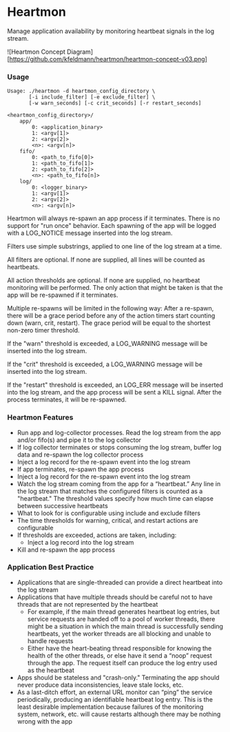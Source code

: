 Heartmon
========

Manage application availability by monitoring heartbeat signals
in the log stream.

![Heartmon Concept Diagram][https://github.com/kfeldmann/heartmon/heartmon-concept-v03.png]

### Usage

```
Usage: ./heartmon -d heartmon_config_directory \
       [-i include_filter] [-e exclude_filter] \
       [-w warn_seconds] [-c crit_seconds] [-r restart_seconds]

<heartmon_config_directory>/
	app/
		0: <application_binary>
		1: <argv[1]>
		2: <argv[2]>
		<n>: <argv[n]>
	fifo/
		0: <path_to_fifo[0]>
		1: <path_to_fifo[1]>
		2: <path_to_fifo[2]>
		<n>: <path_to_fifo[n]>
	log/
		0: <logger_binary>
		1: <argv[1]>
		2: <argv[2]>
		<n>: <argv[n]>
```
Heartmon will always re-spawn an app process if it terminates. There is
no support for "run once" behavior. Each spawning of the app will be
logged with a LOG_NOTICE message inserted into the log stream.

Filters use simple substrings, applied to one line of the log stream
at a time.

All filters are optional. If none are supplied, all lines will be counted
as heartbeats.

All action thresholds are optional. If none are supplied, no heartbeat
monitoring will be performed. The only action that might be taken is
that the app will be re-spawned if it terminates.

Multiple re-spawns will be limited in the following way: After a
re-spawn, there will be a grace period before any of the action timers
start counting down (warn, crit, restart). The grace period will be equal
to the shortest non-zero timer threshold.

If the "warn" threshold is exceeded, a LOG_WARNING message will be
inserted into the log stream.

If the "crit" threshold is exceeded, a LOG_WARNING message will be
inserted into the log stream.

If the "restart" threshold is exceeded, an LOG_ERR message will be
inserted into the log stream, and the app process will be sent a KILL
signal. After the process terminates, it will be re-spawned.

### Heartmon Features

- Run app and log-collector processes. Read the log stream from the app
  and/or fifo(s) and pipe it to the log collector
- If log collector terminates or stops consuming the log stream, buffer
  log data and re-spawn the log collector process
- Inject a log record for the re-spawn event into the log stream
- If app terminates, re-spawn the app process
- Inject a log record for the re-spawn event into the log stream
- Watch the log stream coming from the app for a “heartbeat.” Any line
  in the log stream that matches the configured filters is counted as a
  "heartbeat." The threshold values specify how much time can elapse
  between successive heartbeats
- What to look for is configurable using include and exclude filters
- The time thresholds for warning, critical, and restart actions are
  configurable
- If thresholds are exceeded, actions are taken, including:
  - Inject a log record into the log stream
- Kill and re-spawn the app process

### Application Best Practice

- Applications that are single-threaded can provide a direct heartbeat
  into the log stream
- Applications that have multiple threads should be careful not to have
  threads that are not represented by the heartbeat
   - For example, if the main thread generates heartbeat log entries, but
     service requests are handed off to a pool of worker threads, there
     might be a situation in which the main thread is successfully
     sending heartbeats, yet the worker threads are all blocking and
     unable to handle requests
   - Either have the heart-beating thread responsible for knowing the
     health of the other threads, or else have it send a “noop” request
     through the app. The request itself can produce the log entry used
     as the heartbeat
- Apps should be stateless and "crash-only." Terminating the app should
  never produce data inconsistencies, leave stale locks, etc.
- As a last-ditch effort, an external URL monitor can “ping” the service
  periodically, producing an identifiable heartbeat log entry. This is
  the least desirable implementation because failures of the monitoring
  system, network, etc. will cause restarts although there may be
  nothing wrong with the app


